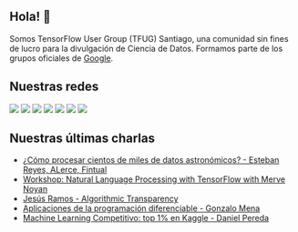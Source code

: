 ## Hola! 👋

Somos TensorFlow User Group (TFUG) Santiago, una comunidad sin fines de lucro para la divulgación de Ciencia de Datos. Formamos parte de los grupos oficiales de [Google](https://www.tensorflow.org/community/groups?authuser=1).

## Nuestras redes 
[![][badge-meetup]][url-meetup] [![][badge-linkedin]][url-linkedin] [![][badge-youtube]][url-youtube] [![][badge-twitter]][url-twitter] [![][badge-slack]][url-slack] [![][badge-discord]][url-discord] [![][badge-telegram]][url-telegram]
 
## Nuestras últimas charlas 
<!-- YOUTUBE:START -->
- [¿Cómo procesar cientos de miles de datos astronómicos? - Esteban Reyes, ALerce, Fintual](https://www.youtube.com/watch?v=JESe93_tvdc)
- [Workshop: Natural Language Processing with TensorFlow with Merve Noyan](https://www.youtube.com/watch?v=nqgjcVitshw)
- [Jesús Ramos - Algorithmic Transparency](https://www.youtube.com/watch?v=Yr2U8l_ofCs)
- [Aplicaciones de la programación diferenciable - Gonzalo Mena](https://www.youtube.com/watch?v=pRGkMZRr5Hk)
- [Machine Learning Competitivo: top 1% en Kaggle - Daniel Pereda](https://www.youtube.com/watch?v=0o72ndnTnCQ)
<!-- YOUTUBE:END -->
 
<!-- Badges and links -->
[badge-linkedin-full]: https://img.shields.io/static/v1?label=TensorFlow%20and%20ML%20User%20Group%20Santiago&message=LinkedIn&style=for-the-badge&logo=linkedin&color=0A66C2 
[badge-linkedin]: https://img.shields.io/static/v1?label=&message=LinkedIn&style=for-the-badge&logo=linkedin&color=0A66C2
[url-linkedin]: https://www.linkedin.com/company/tensorflow-user-group-santiago

[badge-slack]: https://img.shields.io/static/v1?label=%20&message=Slack&style=for-the-badge&logo=slack&color=4A154B 
[url-slack]: https://join.slack.com/t/tensorflow-chile/shared_invite/zt-wphk5zhv-A5YRRu3esCUHKRKC4rtTJg 

[badge-twitter-full]: https://img.shields.io/static/v1?label=@UserSantiago&message=Twitter&style=for-the-badge&logo=twitter&color=1DA1F2
[badge-twitter]: https://img.shields.io/static/v1?label&message=Twitter&style=for-the-badge&logo=twitter&color=1DA1F2&logoColor=white
[url-twitter]: https://twitter.com/UserSantiago 

[badge-telegram-full]: https://img.shields.io/static/v1?label=TensorFlow-Chile&message=Telegram&style=for-the-badge&logo=telegram&color=26A5E4 
[badge-telegram]: https://img.shields.io/static/v1?label=&message=Telegram&style=for-the-badge&logo=telegram&color=26A5E4
[url-telegram]: https://t.me/joinchat/3XBhc9ORx_4xYjc5

[badge-meetup-full]: https://img.shields.io/static/v1?label=TensorFlow%20Santiago&message=MeetUp&style=for-the-badge&logo=meetup&color=ED1C40 
[badge-meetup]: https://img.shields.io/static/v1?label=&message=MeetUp&style=for-the-badge&logo=meetup&color=ED1C40
[url-meetup]: https://www.meetup.com/TensorFlow-Santiago/

[badge-youtube-full]: https://img.shields.io/static/v1?label=TFUG%20Santiago%20Chile&message=YouTube&style=for-the-badge&logo=youtube&color=FF0000
[badge-youtube]: https://img.shields.io/static/v1?label=&message=YouTube&style=for-the-badge&logo=youtube&color=FF0000
[url-youtube]: https://www.youtube.com/channel/UC_O43Juzt06b9kgP0d-QgSQ 

[badge-discord-full]: https://img.shields.io/static/v1?label=TFUG%20Chile&message=Discord&style=for-the-badge&logo=discord&color=5865F2
[badge-discord]: https://img.shields.io/static/v1?label=&message=Discord&style=for-the-badge&logo=discord&color=5865F2&logoColor=white
[url-discord]: https://discord.gg/dcVsdjPT


<!--

**Here are some ideas to get you started:**

🙋‍♀️ A short introduction - what is your organization all about?
🌈 Contribution guidelines - how can the community get involved?
👩‍💻 Useful resources - where can the community find your docs? Is there anything else the community should know?
🍿 Fun facts - what does your team eat for breakfast?
🧙 Remember, you can do mighty things with the power of [Markdown](https://guides.github.com/features/mastering-markdown/)
-->
